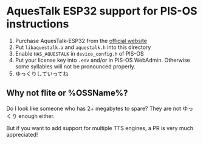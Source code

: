 # AquesTalk ESP32 support for PIS-OS instructions

1. Purchase AquesTalk-ESP32 from the [official website](https://www.a-quest.com/products/aquestalk_esp32.html)
2. Put `libaquestalk.a` and `aquestalk.h` into this directory
3. Enable `HAS_AQUESTALK` in `device_config.h` of PIS-OS
4. Put your license key into `.env` and/or in PIS-OS WebAdmin. Otherwise some syllables will not be pronounced properly.
5. ゆっくりしていってね

## Why not flite or %OSSName%?

Do I look like someone who has 2+ megabytes to spare? They are not ゆっくり enough either.

But if you want to add support for multiple TTS engines, a PR is very much appreciated!
